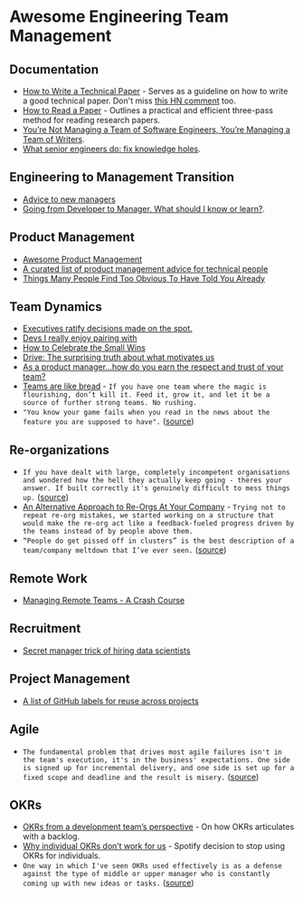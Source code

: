 # Awesome Engineering Team Management


## Documentation

* [How to Write a Technical Paper](https://pdfs.semanticscholar.org/441f/ac7c2020e1c8f0d32adffca697bbb8a198a1.pdf) - Serves as a guideline on how to write a good technical paper. Don't miss [this HN comment](https://news.ycombinator.com/item?id=18227212) too.
* [How to Read a Paper](http://blizzard.cs.uwaterloo.ca/keshav/home/Papers/data/07/paper-reading.pdf) - Outlines a practical and efficient three-pass method for reading research papers.
* [You’re Not Managing a Team of Software Engineers, You’re Managing a Team of Writers](https://medium.com/coaching-notes/youre-not-managing-a-team-of-software-engineers-you-re-managing-a-team-of-writers-b263d3a10cc7).
* [What senior engineers do: fix knowledge holes](http://www.mooreds.com/wordpress/archives/3232).


## Engineering to Management Transition

* [Advice to new managers](https://twitter.com/farbodsaraf/status/967493247525322753)
* [Going from Developer to Manager. What should I know or learn?](https://news.ycombinator.com/item?id=18823616).


## Product Management

* [Awesome Product Management](https://github.com/dend/awesome-product-management)
* [A curated list of product management advice for technical people](https://github.com/tron1991/open-product-management)
* [Things Many People Find Too Obvious To Have Told You Already](https://twitter.com/patio11/status/936615043126370306)


## Team Dynamics

* [Executives ratify decisions made on the spot.](https://twitter.com/kdeldycke/status/1088001688722644992)
* [Devs I really enjoy pairing with](https://twitter.com/ScribblingOn/status/1002598672444448768)
* [How to Celebrate the Small Wins](https://medium.dave-bailey.com/how-to-celebrate-the-small-wins-4a03004a1816)
* [Drive: The surprising truth about what motivates us](https://www.youtube.com/watch?v=u6XAPnuFjJc)
* [As a product manager...how do you earn the respect and trust of your team?](https://twitter.com/johncutlefish/status/1124938723093766144)
* [Teams are like bread](https://blog.jessitron.com/2019/06/15/teams-are-like-bread/) - `If you have one team where the magic is flourishing, don’t kill it. Feed it, grow it, and let it be a source of further strong teams. No rushing.`
* `"You know your game fails when you read in the news about the feature you are supposed to have".` ([source](https://news.ycombinator.com/item?id=20220484))


## Re-organizations

* `If you have dealt with large, completely incompetent organisations and wondered how the hell they actually keep going - theres your answer. If built correctly it's genuinely difficult to mess things up.` ([source](https://news.ycombinator.com/item?id=20533922))
* [An Alternative Approach to Re-Orgs At Your Company](https://caseyaccidental.com/alternative-approach-re-orgs/) - `Trying not to repeat re-org mistakes, we started working on a structure that would make the re-org act like a feedback-fueled progress driven by the teams instead of by people above them.`
* `“People do get pissed off in clusters” is the best description of a team/company meltdown that I’ve ever seen.` ([source](https://news.ycombinator.com/item?id=19755001))


## Remote Work

* [Managing Remote Teams - A Crash Course](http://klinger.io/post/180989912140/managing-remote-teams-a-crash-course)


## Recruitment

* [Secret manager trick of hiring data scientists](https://twitter.com/kdeldycke/status/1008383946831417344)


## Project Management

* [A list of GitHub labels for reuse across projects](https://twitter.com/abdonrd/status/991697736230633474)


## Agile

* `The fundamental problem that drives most agile failures isn't in the team's execution, it's in the business' expectations. One side is signed up for incremental delivery, and one side is set up for a fixed scope and deadline and the result is misery.` ([source](https://news.ycombinator.com/item?id=20326074))


## OKRs

* [OKRs from a development team’s perspective](https://zafulabs.com/2019/05/24/okrs-from-a-development-teams-perspective/) - On how OKRs articulates with a backlog.
* [Why individual OKRs don’t work for us](https://hrblog.spotify.com/2016/08/15/our-beliefs/) - Spotify decision to stop using OKRs for individuals.
* `One way in which I've seen OKRs used effectively is as a defense against the type of middle or upper manager who is constantly coming up with new ideas or tasks.` ([source](https://news.ycombinator.com/item?id=19550614))
